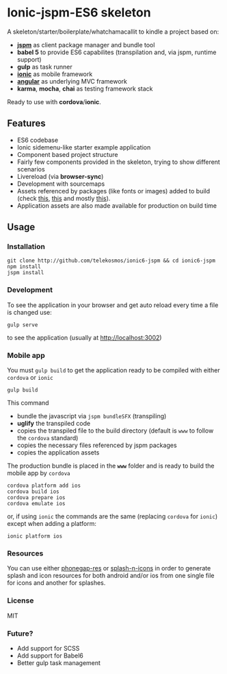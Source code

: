 # Ionic-jspm-ES6 skeleton
A skeleton/starter/boilerplate/whatchamacallit to kindle a project based on:
- __[jspm](http://jspm.io)__ as client package manager and bundle tool
- __babel 5__  to provide ES6 capabilites (transpilation and, via jspm, runtime support)
- __gulp__ as task runner
- __[ionic](http://ionicframework.com)__ as mobile framework
- __[angular](http://angularjs.org)__ as underlying MVC framework
- __karma__, __mocha__, __chai__ as testing framework stack

Ready to use with __cordova__/__ionic__.

## Features
- ES6 codebase
- Ionic sidemenu-like starter example application
- Component based project structure
- Fairly few components provided in the skeleton, trying to show different scenarios
- Livereload (via __browser-sync__)
- Development with sourcemaps
- Assets referenced by packages (like fonts or images) added to build (check [this](https://github.com/systemjs/plugin-css/issues/23), [this](https://github.com/systemjs/builder/issues/166) and mostly [this](https://github.com/systemjs/plugin-css/issues/61)).
-  Application assets are also made available for production on build time

## Usage

### Installation

	git clone http://github.com/telekosmos/ionic6-jspm && cd ionic6-jspm
	npm install
	jspm install
	
	
### Development
To see the application in your browser and get auto reload every time a file is changed use:

	gulp serve
to see the application (usually at [http://localhost:3002](http://localhost:3002))
### Mobile app
You must `gulp build` to get the application ready to be compiled with either `cordova` or `ionic` 

	gulp build
This command

- bundle the javascript via `jspm bundleSFX` (transpiling)
- __uglify__ the transpiled code
- copies the transpiled file to the build directory (default is `www` to follow the `cordova` standard)
- copies the necessary files referenced by jspm packages
- copies the application assets

The production bundle is placed in the __`www`__ folder and is ready to build the mobile app by `cordova` 

	cordova platform add ios
	cordova build ios
	cordova prepare ios
	cordova emulate ios
or, if using `ionic` the commands are the same (replacing `cordova` for `ionic`) except when adding a platform:

	ionic platform ios

### Resources
You can use either [phonegap-res](https://github.com/macdonaldr93/phonegap-res) or [splash-n-icons](https://github.com/telekosmos/splash-n-icons) in order to generate splash and icon resources for both android and/or ios from one single file for icons and another for splashes.

	
### License

MIT

### Future?

- Add support for SCSS
- Add support for Babel6
- Better gulp task management

